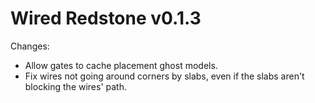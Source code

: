 # Wired Redstone v0.1.3

Changes:
 * Allow gates to cache placement ghost models.
 * Fix wires not going around corners by slabs, even if the slabs aren't blocking the wires' path.
